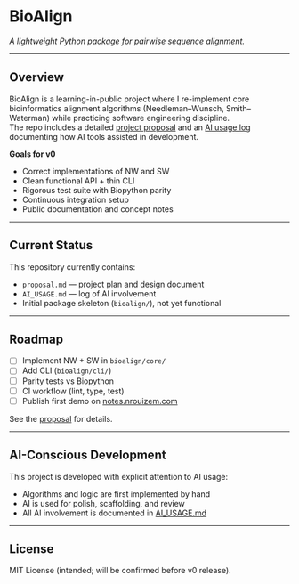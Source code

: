 # BioAlign

*A lightweight Python package for pairwise sequence alignment.*

---

## Overview
BioAlign is a learning-in-public project where I re-implement core bioinformatics alignment algorithms (Needleman–Wunsch, Smith–Waterman) while practicing software engineering discipline.  
The repo includes a detailed [project proposal](proposal.md) and an [AI usage log](AI_USAGE.md) documenting how AI tools assisted in development.

**Goals for v0**
- Correct implementations of NW and SW
- Clean functional API + thin CLI
- Rigorous test suite with Biopython parity
- Continuous integration setup
- Public documentation and concept notes

---

## Current Status
This repository currently contains:
- `proposal.md` — project plan and design document
- `AI_USAGE.md` — log of AI involvement
- Initial package skeleton (`bioalign/`), not yet functional

---

## Roadmap
- [ ] Implement NW + SW in `bioalign/core/`
- [ ] Add CLI (`bioalign/cli/`)
- [ ] Parity tests vs Biopython
- [ ] CI workflow (lint, type, test)
- [ ] Publish first demo on [notes.nrouizem.com](https://notes.nrouizem.com)

See the [proposal](proposal.md) for details.

---

## AI-Conscious Development
This project is developed with explicit attention to AI usage:
- Algorithms and logic are first implemented by hand
- AI is used for polish, scaffolding, and review
- All AI involvement is documented in [AI_USAGE.md](AI_USAGE.md)

---

## License
MIT License (intended; will be confirmed before v0 release).
